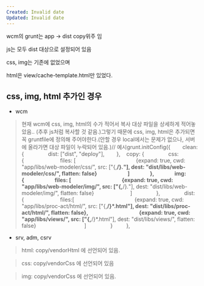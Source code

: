 ```yaml
---
Created: Invalid date
Updated: Invalid date
---
```

wcm의 grunt는 app → dist copy위주 임

js는 모두 dist 대상으로 설정되어 있음

css, img는 기존에 없었으며

html은 view/cache-template.html만 있었다.

## css, img, html 추가인 경우

- wcm

> 현재 wcm에 css, img, html의 수가 적어서 복사 대상 파일을 상세하게 적어놓았음.. (추후 js처럼 복사할 것 같음.)그렇기 때문에 css, img, html은 추가되면 꼭 gruntfile에 정의해 주어야한다.(안할 경우 local에서는 문제가 없으나, 서버에 올라가면 대상 파일이 누락되어 있음.)// 예시grunt.initConfig({        clean: {                dist: ["dist", "deploy"],        },    copy: {                css: {                        files: [                                        {expand: true, cwd: "app/libs/web-modeler/css/", src: ["{,**/}*.*"], dest: "dist/libs/web-modeler/css/", flatten: false}                        ]                },                img: {                        files: [                                        {expand: true, cwd: "app/libs/web-modeler/img/", src: ["{,**/}*.*"], dest: "dist/libs/web-modeler/img/", flatten: false}                        ]                },                dist: {                        files:[                                        {expand: true, cwd: "app/libs/proc-act/html/", src: ["{,**/}*.html"], dest: "dist/libs/proc-act/html/", flatten: false},                                        {expand: true, cwd: "app/libs/views/", src: ["{,**/}*.html"], dest: "dist/libs/views/", flatten: false}                                ]                }         },

- srv, adm, csrv

> html: copy/vendorHtml 에 선언되어 있음.

> css: copy/vendorCss 에 선언되어 있음

> img: copy/vendorCss 에 선언되어 있음.